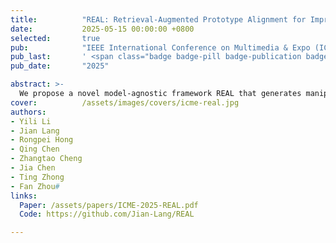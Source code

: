 ```yaml
---
title:          "REAL: Retrieval-Augmented Prototype Alignment for Improved Fake News Video Detection"
date:           2025-05-15 00:00:00 +0800
selected:       true
pub:            "IEEE International Conference on Multimedia & Expo (ICME)"
pub_last:       ' <span class="badge badge-pill badge-publication badge-danger">CCF-B</span> <span class="badge badge-pill badge-publication badge-primary">Full Paper</span>'
pub_date:       "2025"

abstract: >-
  We propose a novel model-agnostic framework REAL that generates manipulation-aware representations to enhance existing methods in detecting fake news videos.
cover:          /assets/images/covers/icme-real.jpg
authors:
- Yili Li
- Jian Lang
- Rongpei Hong
- Qing Chen
- Zhangtao Cheng
- Jia Chen
- Ting Zhong
- Fan Zhou#
links:
  Paper: /assets/papers/ICME-2025-REAL.pdf
  Code: https://github.com/Jian-Lang/REAL

---
```


